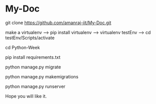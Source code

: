 # My-Doc
git clone https://github.com/amanraj-iit/My-Doc.git

make a virtualenv --> pip install virtualenv --> virtualenv testEnv --> cd testEnv/Scripts/activate

cd Python-Week

pip install requirements.txt

python manage.py migrate

python manage.py makemigrations

python manage.py runserver

Hope you will like it.
